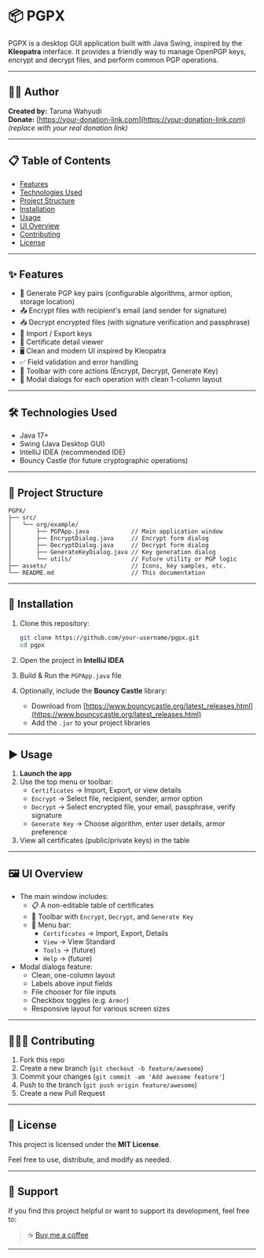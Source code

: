 # 📦 PGPX

PGPX is a desktop GUI application built with Java Swing, inspired by the **Kleopatra** interface. It provides a friendly way to manage OpenPGP keys, encrypt and decrypt files, and perform common PGP operations.

---

## 🧑‍💻 Author

**Created by:** Taruna Wahyudi  
**Donate:** [https://your-donation-link.com](https://your-donation-link.com) *(replace with your real donation link)*

---

## 📋 Table of Contents

- [Features](#features)
- [Technologies Used](#technologies-used)
- [Project Structure](#project-structure)
- [Installation](#installation)
- [Usage](#usage)
- [UI Overview](#ui-overview)
- [Contributing](#contributing)
- [License](#license)

---

## ✨ Features

- 🔐 Generate PGP key pairs (configurable algorithms, armor option, storage location)
- 📤 Encrypt files with recipient's email (and sender for signature)
- 📥 Decrypt encrypted files (with signature verification and passphrase)
- 📁 Import / Export keys
- 📑 Certificate detail viewer
- 🖥️ Clean and modern UI inspired by Kleopatra
- ✅ Field validation and error handling
- 🧭 Toolbar with core actions (Encrypt, Decrypt, Generate Key)
- 🧵 Modal dialogs for each operation with clean 1-column layout

---

## 🛠 Technologies Used

- Java 17+
- Swing (Java Desktop GUI)
- IntelliJ IDEA (recommended IDE)
- Bouncy Castle (for future cryptographic operations)

---

## 📂 Project Structure

```text
PGPX/
├── src/
│   └── org/example/
│       ├── PGPApp.java            // Main application window
│       ├── EncryptDialog.java     // Encrypt form dialog
│       ├── DecryptDialog.java     // Decrypt form dialog
│       ├── GenerateKeyDialog.java // Key generation dialog
│       └── utils/                 // Future utility or PGP logic
├── assets/                        // Icons, key samples, etc.
└── README.md                      // This documentation
```

---

## 🚀 Installation

1. Clone this repository:
   ```bash
   git clone https://github.com/your-username/pgpx.git
   cd pgpx
   ```

2. Open the project in **IntelliJ IDEA**

3. Build & Run the `PGPApp.java` file

4. Optionally, include the **Bouncy Castle** library:
    - Download from [https://www.bouncycastle.org/latest_releases.html](https://www.bouncycastle.org/latest_releases.html)
    - Add the `.jar` to your project libraries

---

## ▶️ Usage

1. **Launch the app**
2. Use the top menu or toolbar:
    - `Certificates` → Import, Export, or view details
    - `Encrypt` → Select file, recipient, sender, armor option
    - `Decrypt` → Select encrypted file, your email, passphrase, verify signature
    - `Generate Key` → Choose algorithm, enter user details, armor preference
3. View all certificates (public/private keys) in the table

---

## 🖼 UI Overview

- The main window includes:
    - 📋 A non-editable table of certificates
    - 🔧 Toolbar with `Encrypt`, `Decrypt`, and `Generate Key`
    - 📁 Menu bar:
        - `Certificates` → Import, Export, Details
        - `View` → View Standard
        - `Tools` → (future)
        - `Help` → (future)
- Modal dialogs feature:
    - Clean, one-column layout
    - Labels above input fields
    - File chooser for file inputs
    - Checkbox toggles (e.g. `Armor`)
    - Responsive layout for various screen sizes

---

## 🧑‍🤝‍🧑 Contributing

1. Fork this repo
2. Create a new branch (`git checkout -b feature/awesome`)
3. Commit your changes (`git commit -am 'Add awesome feature'`)
4. Push to the branch (`git push origin feature/awesome`)
5. Create a new Pull Request

---

## 📜 License

This project is licensed under the **MIT License**.

Feel free to use, distribute, and modify as needed.

---

## 💖 Support

If you find this project helpful or want to support its development, feel free to:

> ☕ [Buy me a coffee](https://your-donation-link.com)

---
